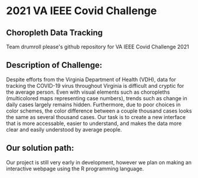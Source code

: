 # 2021 VA IEEE Covid Challenge
## Choropleth Data Tracking
Team drumroll please's github repository for VA IEEE Covid Challenge 2021

## Description of Challenge:

Despite efforts from the Virginia Department of Health (VDH), data for tracking the COVID-19 virus throughout Virginia
is difficult and cryptic for the average person. Even with visual elements such as choropleths (multicolored maps representing
case numbers), trends such as change in daily cases largely remains hidden. Furthermore, due to poor choices in color schemes,
the color difference between a couple thousand cases looks the same as several thousand cases. Our task is to create a new interface
that is more accessable, easier to understand, and makes the data more clear and easily understood by average people.

## Our solution path:

Our project is still very early in development, however we plan on making an interactive webpage using the R programming language.
